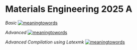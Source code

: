 # Materials Engineering 2025 A 

*Basic*
[![meaningtowords](https://img.shields.io/badge/pytexManuscriptsGUI-streamlit-red)](https://latexcompiler-materialsphysics.streamlit.app/)

*Advanced*
[![meaningtowords](https://img.shields.io/badge/pytexAdvancedGUI-streamlit-red)](https://advancedlatexcompiler-materialsphysics.streamlit.app/)

*Advanced Compilation using Latexmk*
[![meaningtowords](https://img.shields.io/badge/pytexlmAdvancedGUI-streamlit-red)](https://advancedtexcompilation-lm.streamlit.app/)

